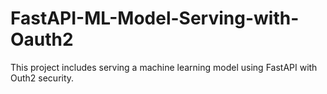 # FastAPI-ML-Model-Serving-with-Oauth2
This project includes serving a machine learning model using FastAPI with Outh2 security.
